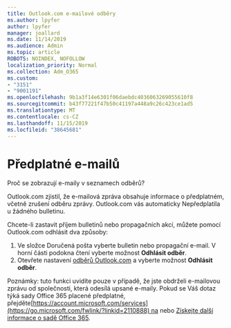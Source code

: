 ```yaml
---
title: Outlook.com e-mailové odběry
ms.author: lpyfer
author: lpyfer
manager: joallard
ms.date: 11/14/2019
ms.audience: Admin
ms.topic: article
ROBOTS: NOINDEX, NOFOLLOW
localization_priority: Normal
ms.collection: Adm_O365
ms.custom:
- "3151"
- "9001191"
ms.openlocfilehash: 9b1a3f14e6301f06daebdc4036063269055610f8
ms.sourcegitcommit: b43f77221f47b50c41197a448a9c26c423ce1ad5
ms.translationtype: MT
ms.contentlocale: cs-CZ
ms.lasthandoff: 11/15/2019
ms.locfileid: "38645681"
---
```

# <a name="email-subscriptions"></a>Předplatné e-mailů

Proč se zobrazují e-maily v seznamech odběrů?

Outlook.com zjistil, že e-mailová zpráva obsahuje informace o předplatném, včetně zrušení odběru zprávy. Outlook.com vás automaticky Nepředplatila u žádného bulletinu.

Chcete-li zastavit příjem bulletinů nebo propagačních akcí, můžete pomocí Outlook.com odhlásit dva způsoby:
1. Ve složce Doručená pošta vyberte bulletin nebo propagační e-mail. V horní části podokna čtení vyberte možnost **Odhlásit odběr**.
2. Otevřete nastavení [odběrů Outlook.com](https://go.microsoft.com/fwlink/?linkid=2110887) a vyberte možnost **Odhlásit odběr**.

Poznámky: tuto funkci uvidíte pouze v případě, že jste obdrželi e-mailovou zprávu od společnosti, která odesílá upsané e-maily.
Pokud se Váš dotaz týká sady Office 365 placené předplatné, přejděte[https://account.microsoft.com/services](https://go.microsoft.com/fwlink/?linkid=2110888) na nebo [Získejte další informace o sadě Office 365](https://products.office.com/compare-all-microsoft-office-products?tab=1&WT.mc_id=PROD_OL-Web_Support_O365NewValue_Upgrade).
  